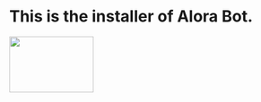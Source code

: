 <h1>This is the installer of Alora Bot.</h1>

<img src="https://i.ibb.co/xY47y3L/20211210-075024.jpg" height="100" width="150">


